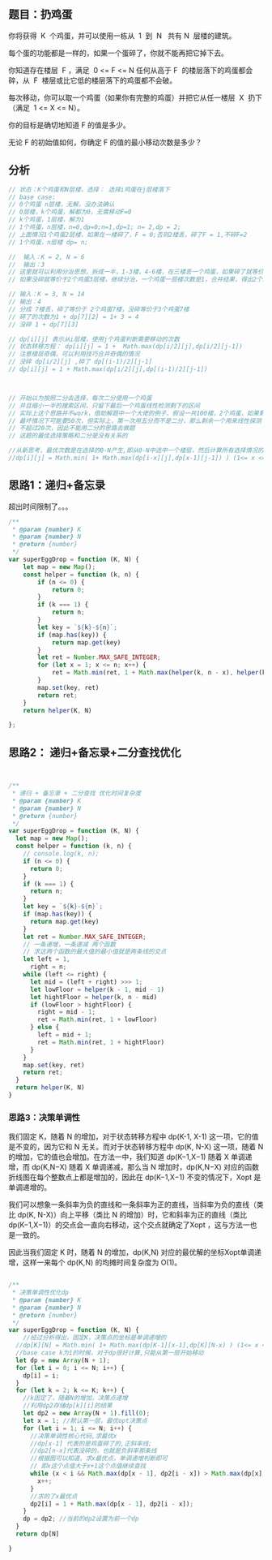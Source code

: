 ## 题目：扔鸡蛋

你将获得  K  个鸡蛋，并可以使用一栋从  1  到  N   共有 N  层楼的建筑。

每个蛋的功能都是一样的，如果一个蛋碎了，你就不能再把它掉下去。

你知道存在楼层  F ，满足  0 <= F <= N 任何从高于 F  的楼层落下的鸡蛋都会碎，从  F  楼层或比它低的楼层落下的鸡蛋都不会破。

每次移动，你可以取一个鸡蛋（如果你有完整的鸡蛋）并把它从任一楼层  X  扔下（满足  1 <= X <= N）。

你的目标是确切地知道 F 的值是多少。

无论 F 的初始值如何，你确定 F 的值的最小移动次数是多少？

## 分析

```java
// 状态：K个鸡蛋和N层楼，选择： 选择i鸡蛋在j层楼落下
// base case:
// 0个鸡蛋 n层楼，无解，没办法确认
// 0层楼，k个鸡蛋，解都为0，无需移动F=0
// k个鸡蛋，1层楼，解为1
// 1个鸡蛋，n层楼，n=0,dp=0;n=1,dp=1; n= 2,dp = 2;
// 上面情况1个鸡蛋2层楼，如果在一楼碎了，F = 0;否则2楼丢，碎了F = 1,不碎F=2
// 1个鸡蛋，n层楼 dp= n;

//  输入：K = 2, N = 6
//  输出：3
// 这里就可以利用分治思想，拆成一半，1-3楼，4-6楼，在三楼丢一个鸡蛋，如果碎了就等价于 1个鸡蛋2层楼，次数为（1 + 2）；
// 如果没碎就等价于2个鸡蛋3层楼，继续分治，一个鸡蛋一层楼次数是1，合并结果，得出2个鸡蛋3层楼，次数是2，在加上三楼这次，也是（2 + 1） = 3次

// 输入：K = 3, N = 14
// 输出：4
// 分成 7楼丢，碎了等价于 2个鸡蛋7楼，没碎等价于3个鸡蛋7楼
// 碎了的次数为1 + dp[7][2] = 1+ 3 = 4
// 没碎 1 + dp[7][3]

// dp[i][j] 表示从i层楼，使用j个鸡蛋判断需要移动的次数
// 状态转移方程： dp[i][j] = 1 +  Math.max(dp[i/2][j],dp[i/2][j-1])
// 注意楼层奇偶，可以利用技巧合并奇偶的情况
// 没碎 dp[i/2][j] ,碎了 dp[(i-1)/2][j-1]
// dp[i][j] = 1 + Math.max(dp[i/2][j],dp[(i-1)/2][j-1])



// 开始以为按照二分去选择，每次二分使用一个鸡蛋
// 并且缩小一半的搜索区间，只留下最后一个鸡蛋线性检测剩下的区间
// 实际上这个思路并不work，借助解题中一个大佬的例子，假设一共100楼，2个鸡蛋，如果剩余一个用来线性探测
// 最坏情况下可能要50次，但实际上，第一次用五分而不是二分，那么剩余一个用来线性探测
// 不超过20次，因此不能用二分的思路去做题
// 这题的最佳选择策略和二分是没有关系的

//从新思考，最优次数是在选择的0-N产生,即从0-N中选中一个楼层，然后计算所有选择情况的最小值，即为最小移动次数
//dp[i][j] = Math.min( 1+ Math.max(dp[i-x][j],dp[x-1][j-1]) ) (1<= x <= N)
```

## 思路1：递归+备忘录
超出时间限制了。。。

```javascript
/**
 * @param {number} K
 * @param {number} N
 * @return {number}
 */
var superEggDrop = function (K, N) {
    let map = new Map();
    const helper = function (k, n) {
        if (n <= 0) {
            return 0;
        }
        if (k === 1) {
            return n;
        }
        let key = `${k}-${n}`;
        if (map.has(key)) {
            return map.get(key)
        }
        let ret = Number.MAX_SAFE_INTEGER;
        for (let x = 1; x <= n; x++) {
            ret = Math.min(ret, 1 + Math.max(helper(k, n - x), helper(k - 1, x - 1)))
        }
        map.set(key, ret)
        return ret;
    }
    return helper(K, N)

};
```

## 思路2： 递归+备忘录+二分查找优化
```javascript


/** 
 * 递归 + 备忘录 + 二分查找 优化时间复杂度
 * @param {number} K
 * @param {number} N
 * @return {number}
 */
var superEggDrop = function (K, N) {
  let map = new Map();
  const helper = function (k, n) {
    // console.log(k, n);
    if (n <= 0) {
      return 0;
    }
    if (k === 1) {
      return n;
    }
    let key = `${k}-${n}`;
    if (map.has(key)) {
      return map.get(key)
    }
    let ret = Number.MAX_SAFE_INTEGER;
    // 一条递增，一条递减 两个函数
    // 求这两个函数的最大值的最小值就是两条线的交点
    let left = 1,
      right = n;
    while (left <= right) {
      let mid = (left + right) >>> 1;
      let lowFloor = helper(k - 1, mid - 1)
      let hightFloor = helper(k, n - mid)
      if (lowFloor > hightFloor) {
        right = mid - 1;
        ret = Math.min(ret, 1 + lowFloor)
      } else {
        left = mid + 1;
        ret = Math.min(ret, 1 + hightFloor)
      }
    }
    map.set(key, ret)
    return ret;
  }
  return helper(K, N)
}
```

### 思路3：决策单调性

我们固定 K，随着 N 的增加，对于状态转移方程中 dp(K-1, X-1) 这一项，它的值是不变的，因为它和 N 无关。而对于状态转移方程中 dp(K, N-X)  这一项，随着 N 的增加，它的值也会增加。在方法一中，我们知道  dp(K−1,X−1) 随着 X 单调递增，而 dp(K,N−X) 随着 X 单调递减，那么当 N 增加时，dp(K,N−X) 对应的函数折线图在每个整数点上都是增加的，因此在 dp(K−1,X−1) 不变的情况下，Xopt 是单调递增的。

我们可以想象一条斜率为负的直线和一条斜率为正的直线，当斜率为负的直线（类比 dp(K, N-X)）向上平移（类比 N 的增加）时，它和斜率为正的直线（类比dp(K−1,X−1)）的交点会一直向右移动，这个交点就确定了Xopt ，这与方法一也是一致的。

因此当我们固定 K 时，随着 N 的增加，dp(K,N) 对应的最优解的坐标Xopt单调递增，这样一来每个 dp(K,N) 的均摊时间复杂度为 O(1)。

```javascript

/** 
 * 决策单调性优化dp
 * @param {number} K
 * @param {number} N
 * @return {number}
 */
var superEggDrop = function (K, N) {
    //经过分析得出，固定K，决策点的坐标是单调递增的 
  //dp[K][N] = Math.min( 1+ Math.max(dp[K-1][x-1],dp[K][N-x) ) (1<= x <= N)
  //base case k为1的时候，对于dp很好计算,只能从第一层开始移动
  let dp = new Array(N + 1);
  for (let i = 0; i <= N; i++) {
    dp[i] = i;
  }
  for (let k = 2; k <= K; k++) {
    //k固定了，随着N的增加，决策点递增
    //利用dp2存储dp[k][i]的结果
    let dp2 = new Array(N + 1).fill(0);
    let x = 1; //默认第一层，最优opt决策点
    for (let i = 1; i <= N; i++) {
      //决策单调性核心代码,求最优x
      //dp[x-1] 代表的是鸡蛋碎了的,正斜率线;
      //dp2[n-x]代表没碎的，也就是负斜率那条线      
      //根据图可以知道，求x最优点，单调递增判断即可
      // 即x这个点值大于x+1这个点值继续查找
      while (x < i && Math.max(dp[x - 1], dp2[i - x]) > Math.max(dp[x], dp2[i - x - 1])) {
        x++;
      }
      //求的了x最优点
      dp2[i] = 1 + Math.max(dp[x - 1], dp2[i - x]);
    }
    dp = dp2; //当前的dp2设置为前一个dp
  }
  return dp[N]

}

```
